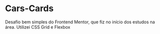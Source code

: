 # Cars-Cards
 Desafio bem simples do Frontend Mentor, que fiz no início dos estudos na área. Utilizei CSS Grid e Flexbox
